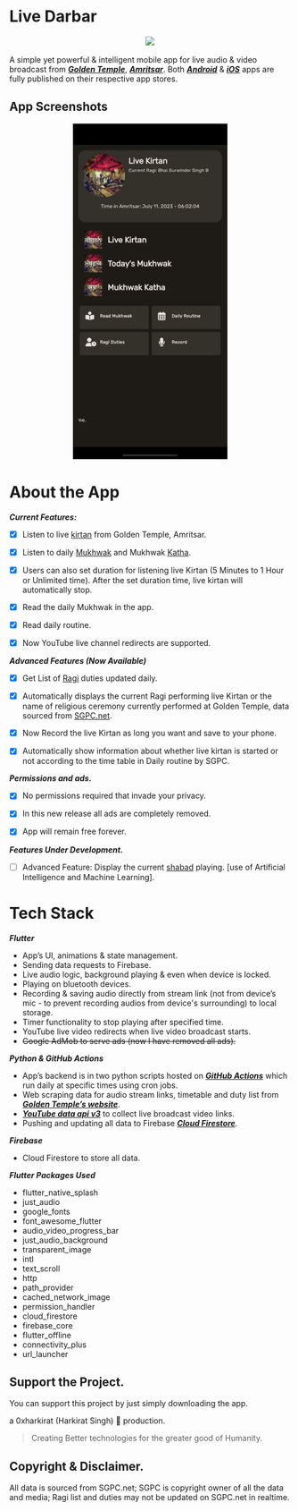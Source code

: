 # Live Darbar

<p align="center">
  <img src="https://play-lh.googleusercontent.com/YGulqzP2If8VPwOJubXK-MrnLJf1LZBRFLVIeAh28wD4Hc8ESWhKMLEDXUPPkXlc5AfY=w120-h120-rw" />
</p>

A simple yet powerful & intelligent mobile app for live audio & video broadcast from _**[Golden Temple](https://en.wikipedia.org/wiki/Golden_Temple)**_, _**[Amritsar](https://en.wikipedia.org/wiki/Amritsar)**_. Both  [_**Android**_](https://play.google.com/store/apps/details?id=com.hsiharki.live_darbar)  &  [_**iOS**_](https://apps.apple.com/app/id6449766130)  apps are fully published on their respective app stores.




## App Screenshots
<p align="center">
  <img src="https://raw.githubusercontent.com/0xharkirat/live_darbar/main/screenshots.gif" />
</p>

# About the App

***Current Features:***

 - [x] Listen to live [kirtan](https://en.wikipedia.org/wiki/Sikh_music) from Golden Temple, Amritsar.
 - [x] Listen to daily [Mukhwak](https://en.wikipedia.org/wiki/Hukamnama) and Mukhwak [Katha](https://www.sikhiwiki.org/index.php/Katha).

 
  

 - [x] Users can also set duration for listening live Kirtan (5 Minutes to 1 Hour or Unlimited time). After the set duration time, live kirtan will automatically stop.

  

 - [x] Read the daily Mukhwak in the app.

  

 - [x] Read daily routine.

  

 - [x] Now YouTube live channel redirects are supported.

  
***Advanced Features (Now Available)***  
  

 - [x] Get List of [Ragi](https://en.wikipedia.org/wiki/Ragi_%28Sikhism%29) duties updated daily.

  

 - [x] Automatically displays the current Ragi performing live Kirtan or the name of religious ceremony currently performed at Golden Temple, data sourced from [SGPC.net](https://en.wikipedia.org/wiki/Shiromani_Gurdwara_Parbandhak_Committee).

  

 - [x] Now Record the live Kirtan as long you want and save to your phone.

 
  

 - [x] Automatically show information about whether live kirtan is
       started or not according to the time table in Daily routine by
       SGPC.

  
  
***Permissions and ads.***  

 - [x] No permissions required that invade your privacy.

  

 - [x] In this new release all ads are completely removed.

  

 - [x] App will remain free forever.

  

***Features Under Development.***

  

 - [ ] Advanced Feature: Display the current [shabad](https://www.sikhiwiki.org/index.php/Shabad) playing. [use of Artificial Intelligence and Machine Learning].

# Tech Stack
***Flutter***
-   App’s UI, animations & state management.
-   Sending data requests to Firebase.
-   Live audio logic, background playing & even when device is locked.
-   Playing on bluetooth devices.
-   Recording & saving audio directly from stream link (not from device’s mic - to prevent recording audios from device's surrounding) to local storage.
-   Timer functionality to stop playing after specified time.
-   YouTube live video redirects when live video broadcast starts.
-   ~~Google AdMob to serve ads (now I have removed all ads).~~

***Python & GitHub Actions***

-   App’s backend is in two python scripts hosted on  _**[GitHub Actions](https://github.com/features/actions)**_ which run daily at specific times using cron jobs.
-   Web scraping data for audio stream links, timetable and duty list from _**[Golden Temple’s website](https://sgpc.net/)**_.
-   _**[YouTube data api v3](https://developers.google.com/youtube/v3)**_  to collect live broadcast video links.
-   Pushing and updating all data to Firebase  _**[Cloud Firestore](https://firebase.google.com/docs/firestore)**_.

***Firebase***

-   Cloud Firestore to store all data.

***Flutter Packages Used***
- flutter_native_splash
- just_audio
 - google_fonts
  - font_awesome_flutter
 -  audio_video_progress_bar
 - just_audio_background
-  transparent_image
-  intl
-  text_scroll
-  http
-  path_provider
-  cached_network_image
-  permission_handler
 - cloud_firestore
 - firebase_core
 - flutter_offline
 - connectivity_plus
 - url_launcher
  



## Support the Project.
  
You can support this project by just simply downloading the app.
  
a 0xharkirat (Harkirat Singh) 🦅 production.  

> Creating Better technologies for the greater good of Humanity.
## Copyright & Disclaimer.

All data is sourced from SGPC.net; SGPC is copyright owner of all the data and media; Ragi list and duties may not be updated on SGPC.net in realtime.


